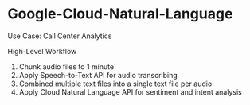 # Google-Cloud-Natural-Language
Use Case: Call Center Analytics

High-Level Workflow
1. Chunk audio files to 1 minute
2. Apply Speech-to-Text API for audio transcribing
3. Combined multiple text files into a single text file per audio 
4. Apply Cloud Natural Language API for sentiment and intent analysis


